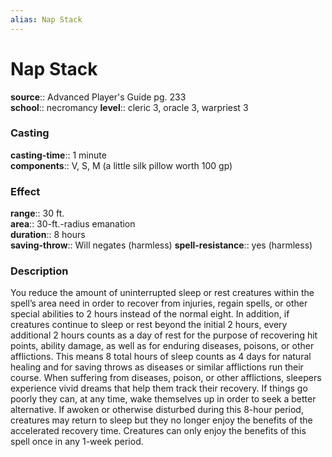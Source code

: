 ```yaml
---
alias: Nap Stack
---
```


# Nap Stack 

**source**:: Advanced Player's Guide pg. 233  
**school**:: necromancy
**level**:: cleric 3, oracle 3, warpriest 3

### Casting 

**casting-time**:: 1 minute  
**components**:: V, S, M (a little silk pillow worth 100 gp)

### Effect 

**range**:: 30 ft.  
**area**:: 30-ft.-radius emanation  
**duration**:: 8 hours  
**saving-throw**:: Will negates (harmless)
**spell-resistance**:: yes (harmless)

### Description 

You reduce the amount of uninterrupted sleep or rest creatures within the spell’s area need in order to recover from injuries, regain spells, or other special abilities to 2 hours instead of the normal eight. In addition, if creatures continue to sleep or rest beyond the initial 2 hours, every additional 2 hours counts as a day of rest for the purpose of recovering hit points, ability damage, as well as for enduring diseases, poisons, or other afflictions. This means 8 total hours of sleep counts as 4 days for natural healing and for saving throws as diseases or similar afflictions run their course. When suffering from diseases, poison, or other afflictions, sleepers experience vivid dreams that help them track their recovery. If things go poorly they can, at any time, wake themselves up in order to seek a better alternative. If awoken or otherwise disturbed during this 8-hour period, creatures may return to sleep but they no longer enjoy the benefits of the accelerated recovery time. Creatures can only enjoy the benefits of this spell once in any 1-week period.

